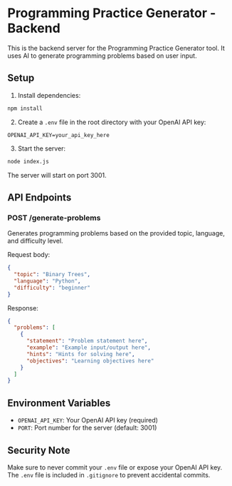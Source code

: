 # Programming Practice Generator - Backend

This is the backend server for the Programming Practice Generator tool. It uses AI to generate programming problems based on user input.

## Setup

1. Install dependencies:
```bash
npm install
```

2. Create a `.env` file in the root directory with your OpenAI API key:
```
OPENAI_API_KEY=your_api_key_here
```

3. Start the server:
```bash
node index.js
```

The server will start on port 3001.

## API Endpoints

### POST /generate-problems
Generates programming problems based on the provided topic, language, and difficulty level.

Request body:
```json
{
  "topic": "Binary Trees",
  "language": "Python",
  "difficulty": "beginner"
}
```

Response:
```json
{
  "problems": [
    {
      "statement": "Problem statement here",
      "example": "Example input/output here",
      "hints": "Hints for solving here",
      "objectives": "Learning objectives here"
    }
  ]
}
```

## Environment Variables

- `OPENAI_API_KEY`: Your OpenAI API key (required)
- `PORT`: Port number for the server (default: 3001)

## Security Note
Make sure to never commit your `.env` file or expose your OpenAI API key. The `.env` file is included in `.gitignore` to prevent accidental commits.
